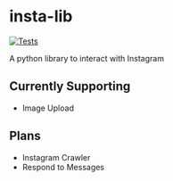 # insta-lib <a href="https://github.com/hectortav/data-collection/actions">
<img alt="Tests" src="https://github.com/index-zer0/insta-lib/workflows/Python%20application/badge.svg"></a>

A python library to interact with Instagram

## Currently Supporting

- Image Upload

## Plans

- Instagram Crawler
- Respond to Messages
